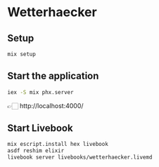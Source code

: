 # Wetterhaecker

## Setup

```bash
mix setup
```

## Start the application

```bash
iex -S mix phx.server
```

👉🏻 http://localhost:4000/

## Start Livebook

```bash
mix escript.install hex livebook
asdf reshim elixir
livebook server livebooks/wetterhaecker.livemd
```
